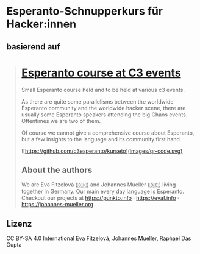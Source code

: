 # Esperanto-Schnupperkurs für Hacker:innen

## 

## basierend auf

> # [Esperanto course at C3 events](https://github.com/c3esperanto/kurseto)
> 
> Small Esperanto course held and to be held at various c3 events.
> 
> As there are quite some parallelisms between the worldwide Esperanto community
> and the worldwide hacker scene, there are usually some Esperanto speakers
> attending the big Chaos events.  Oftentimes we are two of them.
> 
> Of course we cannot give a comprehensive course about Esperanto, but a few
> insights to the language and its community first hand.
> 
> ![https://github.com/c3esperanto/kurseto](images/qr-code.svg)
> 
> ## About the authors
> 
> We are Eva Fitzelová (🇸🇰) and Johannes Mueller (🇩🇪) living together in
> Germany. Our main every day language is Esperanto. Checkout our projects at
> https://punkto.info · https://evaf.info · https://johannes-mueller.org

## Lizenz

CC BY-SA 4.0 International Eva Fitzelová, Johannes Mueller, Raphael Das Gupta
